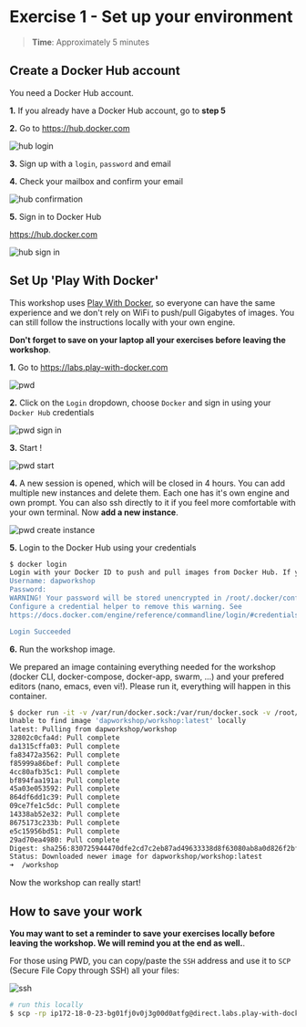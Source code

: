 # Exercise 1 - Set up your environment

> **Time**: Approximately 5 minutes

## Create a Docker Hub account

You need a Docker Hub account.

**1.** If you already have a Docker Hub account, go to **step 5**

**2.** Go to https://hub.docker.com

![hub login](dockerhub-login.png)

**3.** Sign up with a `login`, `password` and email

**4.** Check your mailbox and confirm your email

![hub confirmation](confirmation.png)

**5.** Sign in to Docker Hub

https://hub.docker.com

![hub sign in](sign-in.png)


## Set Up 'Play With Docker'

This workshop uses [Play With Docker](https://labs.play-with-docker.com), so everyone can have the same experience and we don't rely on WiFi to push/pull Gigabytes of images.
You can still follow the instructions locally with your own engine.

**Don't forget to save on your laptop all your exercises before leaving the workshop**.

**1.** Go to https://labs.play-with-docker.com

![pwd](pwd.png)

**2.** Click on the `Login` dropdown, choose `Docker` and sign in using your `Docker Hub` credentials

![pwd sign in](pwd-login.png)

**3.** Start !

![pwd start](pwd-start.png)

**4.** A new session is opened, which will be closed in 4 hours. You can add multiple new instances and delete them. Each one has it's own engine and own prompt. You can also ssh directly to it if you feel more comfortable with your own terminal. Now **add a new instance**.

![pwd create instance](pwd-create-instance.png)

**5.** Login to the Docker Hub using your credentials

```sh
$ docker login
Login with your Docker ID to push and pull images from Docker Hub. If you don't have a Docker ID, head over to https://hub.docker.com to create one.
Username: dapworkshop
Password:
WARNING! Your password will be stored unencrypted in /root/.docker/config.json.
Configure a credential helper to remove this warning. See
https://docs.docker.com/engine/reference/commandline/login/#credentials-store

Login Succeeded
```

**6.** Run the workshop image.

We prepared an image containing everything needed for the workshop (docker CLI, docker-compose, docker-app, swarm, ...) and your prefered editors (nano, emacs, even vi!). Please run it, everything will happen in this container. 

```sh
$ docker run -it -v /var/run/docker.sock:/var/run/docker.sock -v /root/workshop:/workshop dapworkshop/workshop
Unable to find image 'dapworkshop/workshop:latest' locally
latest: Pulling from dapworkshop/workshop
32802c0cfa4d: Pull complete
da1315cffa03: Pull complete
fa83472a3562: Pull complete
f85999a86bef: Pull complete
4cc80afb35c1: Pull complete
bf894faa191a: Pull complete
45a03e053592: Pull complete
864df6dd1c39: Pull complete
09ce7fe1c5dc: Pull complete
14338ab52e32: Pull complete
8675173c233b: Pull complete
e5c15956bd51: Pull complete
29ad70ea4980: Pull complete
Digest: sha256:830725944470dfe2cd7c2eb87ad49633338d8f63080ab8a0d826f2bfa1ce6d72
Status: Downloaded newer image for dapworkshop/workshop:latest
➜  /workshop
```

Now the workshop can really start!

## How to save your work

**You may want to set a reminder to save your exercises locally before leaving the workshop. We will remind you at the end as well.**.

For those using PWD, you can copy/paste the `SSH` address and use it to `SCP` (Secure File Copy through SSH) all your files:

![ssh](ssh.png)

```sh
# run this locally
$ scp -rp ip172-18-0-23-bg01fj0v0j3g00d0atfg@direct.labs.play-with-docker.com:/root/workshop .
```
